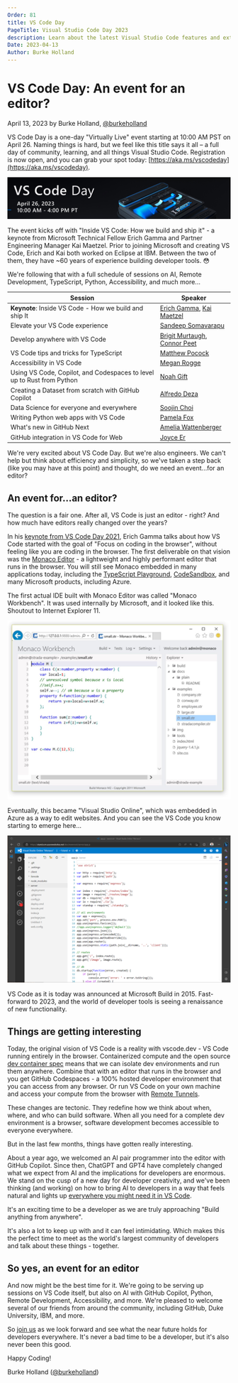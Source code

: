 ```yaml
---
Order: 81
title: VS Code Day
PageTitle: Visual Studio Code Day 2023
description: Learn about the latest Visual Studio Code features and extensions during VS Code Day 2023 on April 26, 2023
Date: 2023-04-13
Author: Burke Holland
---
```


# VS Code Day: An event for an editor?

April 13, 2023 by Burke Holland, [@burkeholland](https://twitter.com/burkeholland)

VS Code Day is a one-day "Virtually Live" event starting at 10:00 AM PST on April 26. Naming things is hard, but we feel like this title says it all – a full day of community, learning, and all things Visual Studio Code. Registration is now open, and you can grab your spot today: [https://aka.ms/vscodeday](https://aka.ms/vscodeday).

![VS Code Day Banner](vscodeday-header.png)

The event kicks off with "Inside VS Code: How we build and ship it" - a keynote from Microsoft Technical Fellow Erich Gamma and Partner Engineering Manager Kai Maetzel. Prior to joining Microsoft and creating VS Code, Erich and Kai both worked on Eclipse at IBM. Between the two of them, they have ~60 years of experience building developer tools. 😳

We're following that with a full schedule of sessions on AI, Remote Development, TypeScript, Python, Accessibility, and much more...

| Session                                                                | Speaker                                                                                                                   |
| ---------------------------------------------------------------------- | ------------------------------------------------------------------------------------------------------------------------- |
| **Keynote**: Inside VS Code - How we build and ship It                 | [Erich Gamma](https://en.wikipedia.org/wiki/Erich_Gamma), [Kai Maetzel](https://www.linkedin.com/in/kai-maetzel-88ba9857) |
| Elevate your VS Code experience                                        | [Sandeep Somavarapu](https://twitter.com/sandy081)                                                                        |
| Develop anywhere with VS Code                                          | [Brigit Murtaugh](https://twitter.com/BrigitMurtaugh), [Connor Peet](https://twitter.com/ConnorPeet)                      |
| VS Code tips and tricks for TypeScript                                 | [Matthew Pocock](https://twitter.com/mattpocockuk)                                                                        |
| Accessibility in VS Code                                               | [Megan Rogge](https://twitter.com/MeganRogge_)                                                                            |
| Using VS Code, Copilot, and Codespaces to level up to Rust from Python | [Noah Gift](https://ene.duke.edu/faculty/noah-gift)                                                                       |
| Creating a Dataset from scratch with GitHub Copilot                    | [Alfredo Deza](https://twitter.com/alfredodeza)                                                                           |
| Data Science for everyone and everywhere                               | [Soojin Choi](https://www.linkedin.com/in/soojinmin)                                                                      |
| Writing Python web apps with VS Code                                   | [Pamela Fox](https://twitter.com/pamelafox)                                                                               |
| What's new in GitHub Next                                              | [Amelia Wattenberger](https://twitter.com/Wattenberger)                                                                   |
| GitHub integration in VS Code for Web                                  | [Joyce Er](https://twitter.com/joyceerhl)                                                                                 |

We're very excited about VS Code Day. But we're also engineers. We can't help but think about efficiency and simplicity, so we've taken a step back (like you may have at this point) and thought, do we need an event...for an editor?

## An event for...an editor?

The question is a fair one. After all, VS Code is just an editor - right? And how much have editors really changed over the years?

In his [keynote from VS Code Day 2021](https://www.youtube.com/watch?v=hilznKQij7A&ab_channel=VisualStudioCode), Erich Gamma talks about how VS Code started with the goal of "Focus on coding in the browser", without feeling like you are coding in the browser. The first deliverable on that vision was the [Monaco Editor](https://microsoft.github.io/monaco-editor/) - a lightweight and highly performant editor that runs in the browser. You will still see Monaco embedded in many applications today, including the [TypeScript Playground](https://www.typescriptlang.org/play), [CodeSandbox](https://codesandbox.io/), and many Microsoft products, including Azure.

The first actual IDE built with Monaco Editor was called "Monaco Workbench". It was used internally by Microsoft, and it looked like this. Shoutout to Internet Explorer 11.

![Monaco Workbench](monaco-workbench.png)

Eventually, this became "Visual Studio Online", which was embedded in Azure as a way to edit websites. And you can see the VS Code you know starting to emerge here...

![Visual Studio Online](visual-studio-online.png)

VS Code as it is today was announced at Microsoft Build in 2015. Fast-forward to 2023, and the world of developer tools is seeing a renaissance of new functionality.

## Things are getting interesting

Today, the original vision of VS Code is a reality with vscode.dev - VS Code running entirely in the browser. Containerized compute and the open source [dev container spec](https://containers.dev/) means that we can isolate dev environments and run them anywhere. Combine that with an editor that runs in the browser and you get GitHub Codespaces - a 100% hosted developer environment that you can access from any browser. Or run VS Code on your own machine and access your compute from the browser with [Remote Tunnels](https://code.visualstudio.com/docs/remote/tunnels).

These changes are tectonic. They redefine how we think about when, where, and who can build software. When all you need for a complete dev environment is a browser, software development becomes accessible to everyone everywhere.

But in the last few months, things have gotten really interesting.

About a year ago, we welcomed an AI pair programmer into the editor with GitHub Copilot. Since then, ChatGPT and GPT4 have completely changed what we expect from AI and the implications for developers are enormous. We stand on the cusp of a new day for developer creativity, and we've been thinking (and working) on how to bring AI to developers in a way that feels natural and lights up [everywhere you might need it in VS Code](https://code.visualstudio.com/blogs/2023/03/30/vscode-copilot).

It's an exciting time to be a developer as we are truly approaching "Build anything from anywhere".

It's also a lot to keep up with and it can feel intimidating. Which makes this the perfect time to meet as the world's largest community of developers and talk about these things - together.

## So yes, an event for an editor

And now might be the best time for it. We're going to be serving up sessions on VS Code itself, but also on AI with GitHub Copilot, Python, Remote Development, Accessibility, and more. We're pleased to welcome several of our friends from around the community, including GitHub, Duke University, IBM, and more.

So [join us](https://aka.ms/vscodeday) as we look forward and see what the near future holds for developers everywhere. It's never a bad time to be a developer, but it's also never been this good.

Happy Coding!

Burke Holland ([@burkeholland](https://twitter.com/burkeholland))
